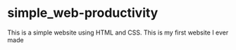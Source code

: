# simple_web-productivity
This is a simple website using HTML and CSS. This is my first website I ever made
